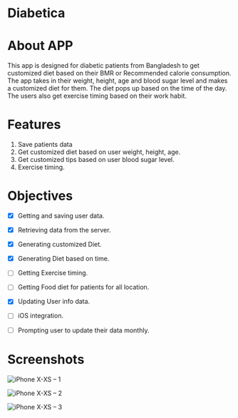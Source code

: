 # Diabetica

# About APP
This app is designed for diabetic patients from Bangladesh to get customized diet based on their BMR or Recommended calorie consumption. The app takes in their weight, height, age and blood sugar level and makes a customized diet for them. The diet pops up based on the time of the day. The users also get exercise timing based on their work habit.


# Features
1.  Save patients data
2.  Get customized diet based on user weight, height, age.
3.  Get customized tips based on user blood sugar level.
4.  Exercise timing.

# Objectives 
- [x] Getting and saving user data.
- [x] Retrieving data from the server.
- [x] Generating customized Diet.
- [x] Generating Diet based on time.
- [ ] Getting Exercise timing.
- [ ] Getting Food diet for patients for all location.
- [x] Updating User info data.
- [ ] iOS integration.
- [ ] Prompting user to update their data monthly.


# Screenshots 

![iPhone X-XS – 1](https://user-images.githubusercontent.com/33858136/57939085-53cb7080-78eb-11e9-8858-bec0835e088c.png)


![iPhone X-XS – 2](https://user-images.githubusercontent.com/33858136/57939088-55953400-78eb-11e9-890d-647107891ac7.png)


![iPhone X-XS – 3](https://user-images.githubusercontent.com/33858136/57939089-562dca80-78eb-11e9-9205-5753612b04fc.png)
